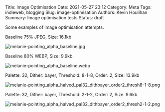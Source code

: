 Title: Image Optimisation
Date: 2021-05-27 23:12
Category: Meta
Tags: indieweb, blogging
Slug: image-optimisation
Authors: Kevin Houlihan
Summary: Image optimisation tests
Status: draft

Some examples of image optimisation attempts.

Baseline 75% JPEG, Size: 16.1kb

![melanie-pointing_alpha_baseline.jpg]({static}/images/image-optimisation/melanie-pointing_alpha_baseline.jpg "melanie-pointing_alpha_baseline.jpg: 16.1kb")

Baseline 80% WEBP, Size: 9.9kb

![melanie-pointing_alpha_baseline.webp]({static}/images/image-optimisation/melanie-pointing_alpha_baseline.webp "melanie-pointing_alpha_baseline.webp: 9.9kb")

Palette: 32, Dither: bayer, Threshold: 8-1-8, Order: 2, Size: 13.9kb

![melanie-pointing_alpha_halved_pal32_dithbayer_order2_thresh8-1-8.png]({static}/images/image-optimisation/melanie-pointing_alpha_halved_pal32_dithbayer_order2_thresh8-1-8.png "melanie-pointing_alpha_halved_pal32_dithbayer_order2_thresh8-1-8.png: 13.9kb")

Palette: 32, Dither: bayer, Threshold: 2-1-2, Order: 2, Size: 9.6kb

![melanie-pointing_alpha_halved_pal32_dithbayer_order2_thresh2-1-2.png]({static}/images/image-optimisation/melanie-pointing_alpha_halved_pal32_dithbayer_order2_thresh2-1-2.png "melanie-pointing_alpha_halved_pal32_dithbayer_order2_thresh2-1-2.png: 9.6kb")
